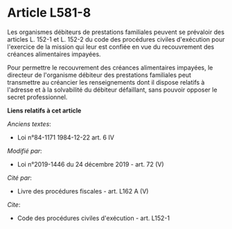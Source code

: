 # Article L581-8

Les organismes débiteurs de prestations familiales peuvent se prévaloir des articles L. 152-1 et L. 152-2 du code des
procédures civiles d'exécution pour l'exercice de la mission qui leur est confiée en vue du recouvrement des créances
alimentaires impayées.

Pour permettre le recouvrement des créances alimentaires impayées, le directeur de l'organisme débiteur des prestations
familiales peut transmettre au créancier les renseignements dont il dispose relatifs à l'adresse et à la solvabilité du
débiteur défaillant, sans pouvoir opposer le secret professionnel.

**Liens relatifs à cet article**

_Anciens textes_:

  - Loi n°84-1171 1984-12-22 art. 6 IV

_Modifié par_:

  - Loi n°2019-1446 du 24 décembre 2019 - art. 72 (V)

_Cité par_:

  - Livre des procédures fiscales - art. L162 A (V)

_Cite_:

  - Code des procédures civiles d'exécution - art. L152-1
